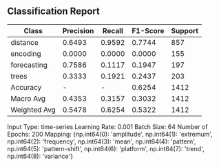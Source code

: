 ## Classification Report

| Class | Precision | Recall | F1-Score | Support |
|-------|-----------|--------|----------|---------|
| distance | 0.6493 | 0.9592 | 0.7744 | 857 |
| encoding | 0.0000 | 0.0000 | 0.0000 | 155 |
| forecasting | 0.7586 | 0.1117 | 0.1947 | 197 |
| trees | 0.3333 | 0.1921 | 0.2437 | 203 |
| Accuracy | - | - | 0.6254 | 1412 |
| Macro Avg | 0.4353 | 0.3157 | 0.3032 | 1412 |
| Weighted Avg | 0.5478 | 0.6254 | 0.5322 | 1412 |

Input Type: time-series
Learning Rate: 0.001
Batch Size: 64
Number of Epochs: 200
Mapping: {np.int64(0): 'amplitude', np.int64(1): 'extremum', np.int64(2): 'frequency', np.int64(3): 'mean', np.int64(4): 'pattern', np.int64(5): 'pattern-shift', np.int64(6): 'platform', np.int64(7): 'trend', np.int64(8): 'variance'}